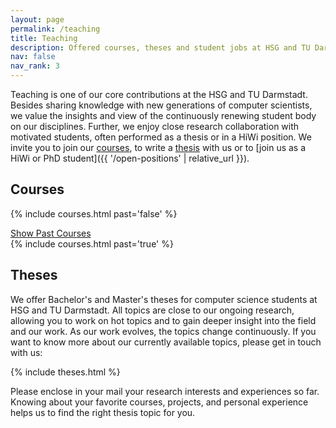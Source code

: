 ```yaml
---
layout: page
permalink: /teaching
title: Teaching
description: Offered courses, theses and student jobs at HSG and TU Darmstadt.
nav: false
nav_rank: 3
---
```


Teaching is one of our core contributions at the HSG and TU Darmstadt.
Besides sharing knowledge with new generations of computer scientists,
we value the insights and view of the continuously renewing student body on our disciplines.
Further, we enjoy close research collaboration with motivated students,
often performed as a thesis or in a HiWi position.
We invite you to join our [courses](#courses),
to write a [thesis](#theses) with us or to [join us as a HiWi or PhD student]({{ '/open-positions' | relative_url }}).

## Courses

{% include courses.html past='false' %}

<a data-toggle="collapse" href="#pastCourses" role="button">
    <i class="fas fa-chevron-down"></i> Show Past Courses
</a>

<div class="collapse" id="pastCourses">
      {% include courses.html past='true' %}
</div>

## Theses

We offer Bachelor's and Master's theses
for computer science students at HSG and TU Darmstadt.
All topics are close to our ongoing research,
allowing you to work on hot topics
and to gain deeper insight into the field and our work.
As our work evolves, the topics change continuously.
If you want to know more about our currently available topics,
please get in touch with us:

{% include theses.html %}

Please enclose in your mail your research interests and experiences so far.
Knowing about your favorite courses, projects, and personal experience
helps us to find the right thesis topic for you.
